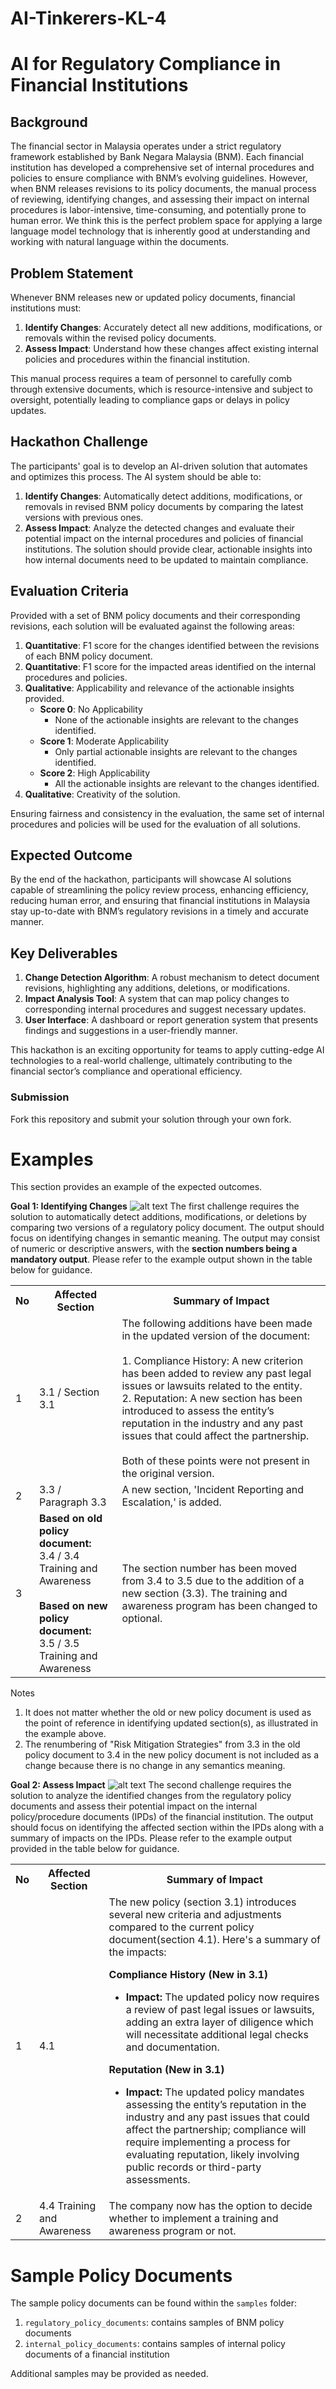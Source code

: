 # AI-Tinkerers-KL-4

# AI for Regulatory Compliance in Financial Institutions

## Background
The financial sector in Malaysia operates under a strict regulatory framework established by Bank Negara Malaysia (BNM). Each financial institution has developed a comprehensive set of internal procedures and policies to ensure compliance with BNM’s evolving guidelines. However, when BNM releases revisions to its policy documents, the manual process of reviewing, identifying changes, and assessing their impact on internal procedures is labor-intensive, time-consuming, and potentially prone to human error. We think this is the perfect problem space for applying a large language model technology that is inherently good at understanding and working with natural language within the documents.  

## Problem Statement
Whenever BNM releases new or updated policy documents, financial institutions must:

1. **Identify Changes**: Accurately detect all new additions, modifications, or removals within the revised policy documents.
2. **Assess Impact**: Understand how these changes affect existing internal policies and procedures within the financial institution.

This manual process requires a team of personnel to carefully comb through extensive documents, which is resource-intensive and subject to oversight, potentially leading to compliance gaps or delays in policy updates.

## Hackathon Challenge
The participants' goal is to develop an AI-driven solution that automates and optimizes this process. The AI system should be able to:

1. **Identify Changes**: Automatically detect additions, modifications, or removals in revised BNM policy documents by comparing the latest versions with previous ones.
2. **Assess Impact**: Analyze the detected changes and evaluate their potential impact on the internal procedures and policies of financial institutions. The solution should provide clear, actionable insights into how internal documents need to be updated to maintain compliance.

## Evaluation Criteria
Provided with a set of BNM policy documents and their corresponding revisions, each solution will be evaluated against the following areas:

1. **Quantitative**: F1 score for the changes identified between the revisions of each BNM policy document.
2. **Quantitative**: F1 score for the impacted areas identified on the internal procedures and policies.
3. **Qualitative**: Applicability and relevance of the actionable insights provided.
   - **Score 0**: No Applicability
     - None of the actionable insights are relevant to the changes identified.
   - **Score 1**: Moderate Applicability
     - Only partial actionable insights are relevant to the changes identified.
   - **Score 2**: High Applicability
     - All the actionable insights are relevant to the changes identified.
4. **Qualitative**: Creativity of the solution.

Ensuring fairness and consistency in the evaluation, the same set of internal procedures and policies will be used for the evaluation of all solutions.

## Expected Outcome
By the end of the hackathon, participants will showcase AI solutions capable of streamlining the policy review process, enhancing efficiency, reducing human error, and ensuring that financial institutions in Malaysia stay up-to-date with BNM’s regulatory revisions in a timely and accurate manner.

## Key Deliverables
1. **Change Detection Algorithm**: A robust mechanism to detect document revisions, highlighting any additions, deletions, or modifications.
2. **Impact Analysis Tool**: A system that can map policy changes to corresponding internal procedures and suggest necessary updates.
3. **User Interface**: A dashboard or report generation system that presents findings and suggestions in a user-friendly manner.

This hackathon is an exciting opportunity for teams to apply cutting-edge AI technologies to a real-world challenge, ultimately contributing to the financial sector’s compliance and operational efficiency. 

### Submission
Fork this repository and submit your solution through your own fork.

# Examples
This section provides an example of the expected outcomes.

**Goal 1: Identifying Changes**
![alt text](assets/change-identification.png)
The first challenge requires the solution to automatically detect additions, modifications, or deletions by comparing two versions of a regulatory policy document. The output should focus on identifying changes in semantic meaning. The output may consist of numeric or descriptive answers, with the **section numbers being a mandatory output**. Please refer to the example output shown in the table below for guidance.

<div align="center">

<table>
    <tr>
        <th>No</th>
        <th>Affected Section</th>
        <th>Summary of Impact</th>
    </tr>
   <tr>
      <td>1</td>
      <td>3.1 / Section 3.1</td>
      <td>
        The following additions have been made in the updated version of the document:
        <br><br>
        1. Compliance History: A new criterion has been added to review any past legal issues or lawsuits related to the entity.
        <br>
        2. Reputation: A new section has been introduced to assess the entity’s reputation in the industry and any past issues that could affect the partnership.
        <br><br>
        Both of these points were not present in the original version.
      </td>
    </tr>
    <tr>
      <td>2</td>
      <td>3.3 / Paragraph 3.3</td>
      <td>A new section, 'Incident Reporting and Escalation,' is added.</td>
    </tr>
    <tr>
      <td>3</td>
      <td>
        <b>Based on old policy document:</b><br/>3.4 / 3.4 Training and Awareness
        <br/><br/>
        <b>Based on new policy document:</b><br/>3.5 / 3.5 Training and Awareness
        </td>
      <td>The section number has been moved from 3.4 to 3.5 due to the addition of a new section (3.3). The training and awareness program has been changed to optional.</td>
    </tr>
</table>
</div>

Notes 
1) It does not matter whether the old or new policy document is used as the point of reference in identifying updated section(s), as illustrated in the example above.
2) The renumbering of "Risk Mitigation Strategies" from 3.3 in the old policy document to 3.4 in the new policy document is not included as a change because there is no change in any semantics meaning.


**Goal 2: Assess Impact**
![alt text](assets/impact-assessment.png)
The second challenge requires the solution to analyze the identified changes from the regulatory policy documents and assess their potential impact on the internal policy/procedure documents (IPDs) of the financial institution. The output should focus on identifying the affected section within the IPDs along with a summary of impacts on the IPDs. Please refer to the example output provided in the table below for guidance.

<div align="center">
<table>
    <tr>
        <th>No</th>
        <th>Affected Section</th>
        <th>Summary of Impact</th>
    </tr>
    <tr>
        <td>1</td>
        <td>4.1</td>
        <td>The new policy (section 3.1) introduces several new criteria and adjustments compared to the current policy document(section 4.1). Here's a summary of the impacts:

**Compliance History (New in 3.1)**
- **Impact:** The updated policy now requires a review of past legal issues or lawsuits, adding an extra layer of diligence which will necessitate additional legal checks and documentation.

**Reputation (New in 3.1)**
- **Impact:** The updated policy mandates assessing the entity’s reputation in the industry and any past issues that could affect the partnership; compliance will require implementing a process for evaluating reputation, likely involving public records or third-party assessments.</td>
    </tr>
    <tr>
        <td>2</td>
        <td>4.4 Training and Awareness</td>
        <td>The company now has the option to decide whether to implement a training and awareness program or not.</td>
    </tr>
</table>
</div>

# Sample Policy Documents
The sample policy documents can be found within the `samples` folder:

1) `regulatory_policy_documents`: contains samples of BNM policy documents
2) `internal_policy_documents`: contains samples of internal policy documents of a financial institution

Additional samples may be provided as needed.